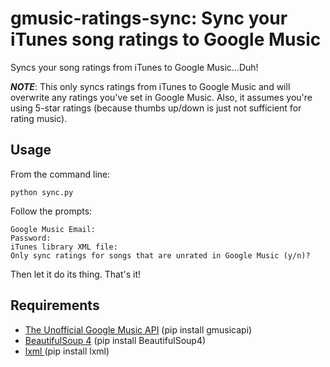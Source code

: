 gmusic-ratings-sync: Sync your iTunes song ratings to Google Music
==================================================================

Syncs your song ratings from iTunes to Google Music...Duh!

***NOTE***: This only syncs ratings from iTunes to Google Music and will overwrite any ratings you've set in Google Music. Also, it assumes you're using 5-star ratings (because thumbs up/down is just not sufficient for rating music).

Usage
-----
From the command line:

	python sync.py

Follow the prompts:

	Google Music Email:
    Password:
    iTunes library XML file:
    Only sync ratings for songs that are unrated in Google Music (y/n)?

Then let it do its thing.
That's it!


Requirements
------------
-	[The Unofficial Google Music API](http://github.com/simon-weber/Unofficial-Google-Music-API) (pip install gmusicapi)
-	[BeautifulSoup 4](http://www.crummy.com/software/BeautifulSoup/) (pip install BeautifulSoup4)
-	[lxml ](https://github.com/lxml/lxml/) (pip install lxml)
